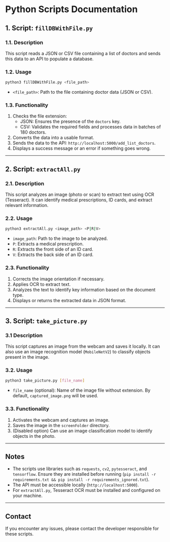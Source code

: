# Python Scripts Documentation

## 1. Script: `fillDBWithFile.py`

### 1.1. Description

This script reads a JSON or CSV file containing a list of doctors and sends this data to an API to populate a database.

### 1.2.  Usage

```sh
python3 fillDBWithFile.py <file_path>
```

- `<file_path>`: Path to the file containing doctor data (JSON or CSV).

### 1.3. Functionality

1. Checks the file extension:
   - JSON: Ensures the presence of the `doctors` key.
   - CSV: Validates the required fields and processes data in batches of 180 doctors.
2. Converts the data into a usable format.
3. Sends the data to the API: `http://localhost:5000/add_list_doctors`.
4. Displays a success message or an error if something goes wrong.

---

## 2. Script: `extractAll.py`

### 2.1. Description

This script analyzes an image (photo or scan) to extract text using OCR (Tesseract). It can identify medical prescriptions, ID cards, and extract relevant information.

### 2.2. Usage

```sh
python3 extractAll.py <image_path> <P|R|V>
```

- `image_path`: Path to the image to be analyzed.
- `P`: Extracts a medical prescription.
- `R`: Extracts the front side of an ID card.
- `V`: Extracts the back side of an ID card.

### 2.3. Functionality

1. Corrects the image orientation if necessary.
2. Applies OCR to extract text.
3. Analyzes the text to identify key information based on the document type.
4. Displays or returns the extracted data in JSON format.

---

## 3. Script: `take_picture.py`

### 3.1 Description

This script captures an image from the webcam and saves it locally. It can also use an image recognition model (`MobileNetV2`) to classify objects present in the image.

### 3.2. Usage

```sh
python3 take_picture.py [file_name]
```

- `file_name` (optional): Name of the image file without extension. By default, `captured_image.png` will be used.

### 3.3. Functionality

1. Activates the webcam and captures an image.
2. Saves the image in the `screenFolder` directory.
3. (Disabled option) Can use an image classification model to identify objects in the photo.

---

## Notes
- The scripts use libraries such as `requests`, `cv2`, `pytesseract`, and `tensorflow`. Ensure they are installed before running (`pip install -r requirements.txt && pip install -r requirements_ignored.txt`).
- The API must be accessible locally (`http://localhost:5000`).
- For `extractAll.py`, Tesseract OCR must be installed and configured on your machine.

---

## Contact

If you encounter any issues, please contact the developer responsible for these scripts.
